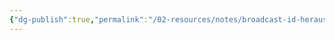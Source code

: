 ```yaml
---
{"dg-publish":true,"permalink":"/02-resources/notes/broadcast-id-herausfinden/","tags":["netzwerk/ip/ipv4"],"noteIcon":""}
---
```


